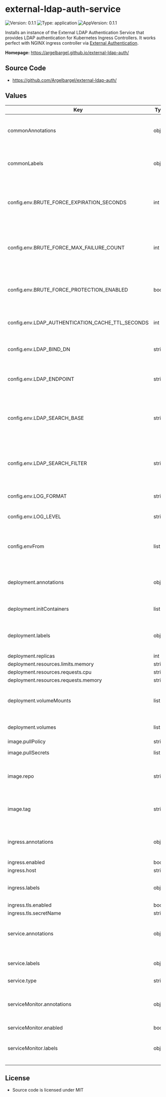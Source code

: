 # external-ldap-auth-service

![Version: 0.1.1](https://img.shields.io/badge/Version-0.1.1-informational?style=flat-square) ![Type: application](https://img.shields.io/badge/Type-application-informational?style=flat-square) ![AppVersion: 0.1.1](https://img.shields.io/badge/AppVersion-0.1.1-informational?style=flat-square)

Installs an instance of the External LDAP Authentication Service that provides LDAP authentication for Kubernetes Ingress Controllers.
It works perfect with NGINX ingress controller via [External Authentication](https://kubernetes.github.io/ingress-nginx/user-guide/nginx-configuration/annotations/#external-authentication).

**Homepage:** <https://argelbargel.github.io/external-ldap-auth/>

## Source Code

* <https://github.com/Argelbargel/external-ldap-auth/>

## Values

| Key | Type | Default | Description |
|-----|------|---------|-------------|
| commonAnnotations | object | `{}` | common annotations for all resources deployed by this chart |
| commonLabels | object | `{}` | common labels for all resources deployed by this chart |
| config.env.BRUTE_FORCE_EXPIRATION_SECONDS | int | `60` | window within which attempts get logged and for which further requests will be blocked  |
| config.env.BRUTE_FORCE_MAX_FAILURE_COUNT | int | `5` | number of failed authentication-attempts after which further requests are blocked |
| config.env.BRUTE_FORCE_PROTECTION_ENABLED | bool | `true` | enable/disable brute-force-protection when authenticating users |
| config.env.LDAP_AUTHENTICATION_CACHE_TTL_SECONDS | int | `15` | how long to cache authentication data |
| config.env.LDAP_BIND_DN | string | `"cn={username},{{ .Values.config.env.LDAP_SEARCH_BASE }}"` | the ldap bind-dn to used to authenticate users |
| config.env.LDAP_ENDPOINT | string | `"https://localhost:636"` | the ldap server used to authenticate and authorize users |
| config.env.LDAP_SEARCH_BASE | string | `"<search-base>"` | the ldap search-base used to search for users to determine their group membership |
| config.env.LDAP_SEARCH_FILTER | string | `"(sAMAccountName={username})"` | the ldap search-filter used to search for users to determine their group membership |
| config.env.LOG_FORMAT | string | `"JSON"` | log-format with which to log |
| config.env.LOG_LEVEL | string | `"INFO"` | log-level with which to log to the console |
| config.envFrom | list | `[]` | further configuration-sources (e.g. secrets for manager-dn and password) |
| deployment.annotations | object | `{}` | additional annotations specific to the deployment resource |
| deployment.initContainers | list | `[]` | initContainers for the deployment |
| deployment.labels | object | `{}` | additional labels specific to the deployment resource |
| deployment.replicas | int | `1` |  |
| deployment.resources.limits.memory | string | `"128Mi"` |  |
| deployment.resources.requests.cpu | string | `"50m"` |  |
| deployment.resources.requests.memory | string | `"128Mi"` |  |
| deployment.volumeMounts | list | `[]` | additional volume mounts for the external-ldap-auth-container |
| deployment.volumes | list | `[]` | additional volumes for the deployment |
| image.pullPolicy | string | `"IfNotPresent"` |  |
| image.pullSecrets | list | `[]` | image-pull-secrets |
| image.repo | string | `"ghcr.io/argelbargel/external-ldap-auth"` | overrides the image-repo for the deployed container-image  |
| image.tag | string | .Chart.AppVersion | overrides the image-tag for the deployed container-image  |
| ingress.annotations | object | `{}` | additional annotations specific to the ingress resource |
| ingress.enabled | bool | `false` |  |
| ingress.host | string | `""` |  |
| ingress.labels | object | `{}` | additional labels specific to the ingress resource |
| ingress.tls.enabled | bool | `false` |  |
| ingress.tls.secretName | string | `""` |  |
| service.annotations | object | `{}` | additional annotations specific to the service resource |
| service.labels | object | `{}` | additional labels specific to the service resource |
| service.type | string | `"ClusterIP"` |  |
| serviceMonitor.annotations | object | `{}` | additional annotations specific to the service-monitor resource |
| serviceMonitor.enabled | bool | `false` |  |
| serviceMonitor.labels | object | `{}` | additional labels specific to the service-monitor resource |

## License
- Source code is licensed under MIT
